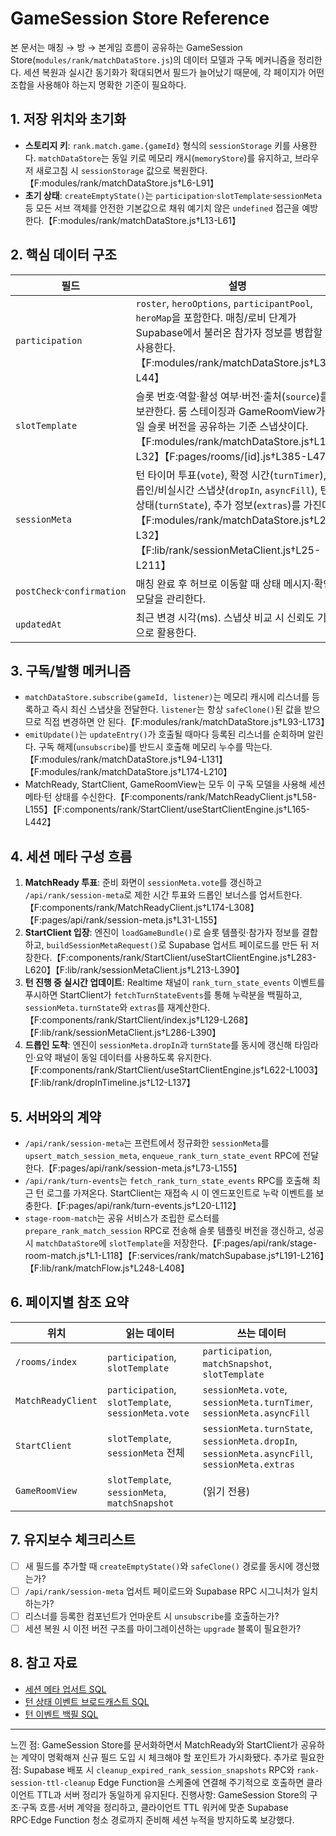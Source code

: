 # GameSession Store Reference

본 문서는 매칭 → 방 → 본게임 흐름이 공유하는 GameSession Store(`modules/rank/matchDataStore.js`)의 데이터 모델과 구독 메커니즘을 정리한다. 세션 복원과 실시간 동기화가 확대되면서 필드가 늘어났기 때문에, 각 페이지가 어떤 조합을 사용해야 하는지 명확한 기준이 필요하다.

## 1. 저장 위치와 초기화
- **스토리지 키**: `rank.match.game.{gameId}` 형식의 `sessionStorage` 키를 사용한다. `matchDataStore`는 동일 키로 메모리 캐시(`memoryStore`)를 유지하고, 브라우저 새로고침 시 `sessionStorage` 값으로 복원한다.【F:modules/rank/matchDataStore.js†L6-L91】
- **초기 상태**: `createEmptyState()`는 `participation`·`slotTemplate`·`sessionMeta` 등 모든 서브 객체를 안전한 기본값으로 채워 예기치 않은 `undefined` 접근을 예방한다.【F:modules/rank/matchDataStore.js†L13-L61】

## 2. 핵심 데이터 구조
| 필드 | 설명 | 갱신 타이밍 |
| --- | --- | --- |
| `participation` | `roster`, `heroOptions`, `participantPool`, `heroMap`을 포함한다. 매칭/로비 단계가 Supabase에서 불러온 참가자 정보를 병합할 때 사용한다.【F:modules/rank/matchDataStore.js†L33-L44】 | `/rooms` 로비 로딩, `stage-room-match` API 호출 직후 |
| `slotTemplate` | 슬롯 번호·역할·활성 여부·버전·출처(`source`)를 보관한다. 룸 스테이징과 GameRoomView가 동일 슬롯 버전을 공유하는 기준 스냅샷이다.【F:modules/rank/matchDataStore.js†L18-L32】【F:pages/rooms/[id].js†L385-L475】 | `stage-room-match` 성공 시, 룸 상세 진입 시 캐시 |
| `sessionMeta` | 턴 타이머 투표(`vote`), 확정 시간(`turnTimer`), 드롭인/비실시간 스냅샷(`dropIn`, `asyncFill`), 턴 상태(`turnState`), 추가 정보(`extras`)를 가진다.【F:modules/rank/matchDataStore.js†L21-L32】【F:lib/rank/sessionMetaClient.js†L25-L211】 | MatchReady 투표, StartClient 엔진 동기화, `/api/rank/session-meta` 응답 |
| `postCheck`·`confirmation` | 매칭 완료 후 허브로 이동할 때 상태 메시지·확인 모달을 관리한다. | `stage-room-match` API 호출 결과 |
| `updatedAt` | 최근 변경 시각(ms). 스냅샷 비교 시 신뢰도 기준으로 활용한다. | 모든 `updateEntry()` 호출 | 

## 3. 구독/발행 메커니즘
- `matchDataStore.subscribe(gameId, listener)`는 메모리 캐시에 리스너를 등록하고 즉시 최신 스냅샷을 전달한다. `listener`는 항상 `safeClone()`된 값을 받으므로 직접 변경하면 안 된다.【F:modules/rank/matchDataStore.js†L93-L173】
- `emitUpdate()`는 `updateEntry()`가 호출될 때마다 등록된 리스너를 순회하며 알린다. 구독 해제(`unsubscribe`)를 반드시 호출해 메모리 누수를 막는다.【F:modules/rank/matchDataStore.js†L94-L131】【F:modules/rank/matchDataStore.js†L174-L210】
- MatchReady, StartClient, GameRoomView는 모두 이 구독 모델을 사용해 세션 메타·턴 상태를 수신한다.【F:components/rank/MatchReadyClient.js†L58-L155】【F:components/rank/StartClient/useStartClientEngine.js†L165-L442】

## 4. 세션 메타 구성 흐름
1. **MatchReady 투표**: 준비 화면이 `sessionMeta.vote`를 갱신하고 `/api/rank/session-meta`로 제한 시간 투표와 드롭인 보너스를 업서트한다.【F:components/rank/MatchReadyClient.js†L174-L308】【F:pages/api/rank/session-meta.js†L31-L155】
2. **StartClient 입장**: 엔진이 `loadGameBundle()`로 슬롯 템플릿·참가자 정보를 결합하고, `buildSessionMetaRequest()`로 Supabase 업서트 페이로드를 만든 뒤 저장한다.【F:components/rank/StartClient/useStartClientEngine.js†L283-L620】【F:lib/rank/sessionMetaClient.js†L213-L390】
3. **턴 진행 중 실시간 업데이트**: Realtime 채널이 `rank_turn_state_events` 이벤트를 푸시하면 StartClient가 `fetchTurnStateEvents`를 통해 누락분을 백필하고, `sessionMeta.turnState`와 `extras`를 재계산한다.【F:components/rank/StartClient/index.js†L129-L268】【F:lib/rank/sessionMetaClient.js†L286-L390】
4. **드롭인 도착**: 엔진이 `sessionMeta.dropIn`과 `turnState`를 동시에 갱신해 타임라인·요약 패널이 동일 데이터를 사용하도록 유지한다.【F:components/rank/StartClient/useStartClientEngine.js†L622-L1003】【F:lib/rank/dropInTimeline.js†L12-L137】

## 5. 서버와의 계약
- `/api/rank/session-meta`는 프런트에서 정규화한 `sessionMeta`를 `upsert_match_session_meta`, `enqueue_rank_turn_state_event` RPC에 전달한다.【F:pages/api/rank/session-meta.js†L73-L155】
- `/api/rank/turn-events`는 `fetch_rank_turn_state_events` RPC를 호출해 최근 턴 로그를 가져온다. StartClient는 재접속 시 이 엔드포인트로 누락 이벤트를 보충한다.【F:pages/api/rank/turn-events.js†L20-L112】
- `stage-room-match`는 공유 서비스가 조립한 로스터를 `prepare_rank_match_session` RPC로 전송해 슬롯 템플릿 버전을 갱신하고, 성공 시 `matchDataStore`에 `slotTemplate`을 저장한다.【F:pages/api/rank/stage-room-match.js†L1-L118】【F:services/rank/matchSupabase.js†L191-L216】【F:lib/rank/matchFlow.js†L248-L408】

## 6. 페이지별 참조 요약
| 위치 | 읽는 데이터 | 쓰는 데이터 |
| --- | --- | --- |
| `/rooms/index` | `participation`, `slotTemplate` | `participation`, `matchSnapshot`, `slotTemplate` |
| `MatchReadyClient` | `participation`, `slotTemplate`, `sessionMeta.vote` | `sessionMeta.vote`, `sessionMeta.turnTimer`, `sessionMeta.asyncFill` |
| `StartClient` | `slotTemplate`, `sessionMeta` 전체 | `sessionMeta.turnState`, `sessionMeta.dropIn`, `sessionMeta.asyncFill`, `sessionMeta.extras` |
| `GameRoomView` | `slotTemplate`, `sessionMeta`, `matchSnapshot` | (읽기 전용) |

## 7. 유지보수 체크리스트
- [ ] 새 필드를 추가할 때 `createEmptyState()`와 `safeClone()` 경로를 동시에 갱신했는가?
- [ ] `/api/rank/session-meta` 업서트 페이로드와 Supabase RPC 시그니처가 일치하는가?
- [ ] 리스너를 등록한 컴포넌트가 언마운트 시 `unsubscribe`를 호출하는가?
- [ ] 세션 복원 시 이전 버전 구조를 마이그레이션하는 `upgrade` 블록이 필요한가?

## 8. 참고 자료
- [세션 메타 업서트 SQL](./sql/upsert-match-session-meta.sql)
- [턴 상태 이벤트 브로드캐스트 SQL](./sql/rank-turn-realtime-sync.sql)
- [턴 이벤트 백필 SQL](./sql/fetch-rank-turn-state-events.sql)

---
느낀 점: GameSession Store를 문서화하면서 MatchReady와 StartClient가 공유하는 계약이 명확해져 신규 필드 도입 시 체크해야 할 포인트가 가시화됐다.
추가로 필요한 점: Supabase 배포 시 `cleanup_expired_rank_session_snapshots` RPC와 `rank-session-ttl-cleanup` Edge Function을 스케줄에 연결해 주기적으로 호출하면 클라이언트 TTL과 서버 정리가 동일하게 유지된다.
진행사항: GameSession Store의 구조·구독 흐름·서버 계약을 정리하고, 클라이언트 TTL 워커에 맞춘 Supabase RPC·Edge Function 청소 경로까지 준비해 세션 누적을 방지하도록 보강했다.
